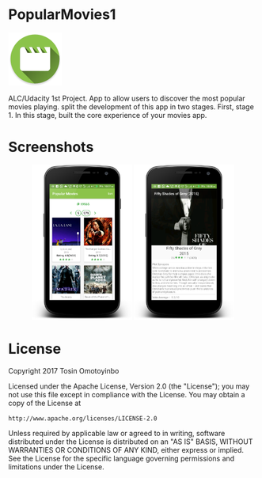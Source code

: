 # PopularMovies1 
[![Popular Movies](https://github.com/twisstosin/PopularMovies1/blob/master/app/src/main/res/mipmap-hdpi/ic_launcher.png)](https://github.com/twisstosin/PopularMovies1)

ALC/Udacity 1st Project.
App to allow users to discover the most popular movies playing. split the development of this app in two stages. First, stage 1. In this stage, built the core experience of your movies app.

# Screenshots
<div align="center" markdown="1">

<img src="https://github.com/twisstosin/PopularMovies1/blob/master/screenshots/screenshot_one.png" width="40%"/>
<img src="https://github.com/twisstosin/PopularMovies1/blob/master/screenshots/screenshot_two.png" width="40%"/>
</div>

# License

Copyright 2017 Tosin Omotoyinbo

Licensed under the Apache License, Version 2.0 (the "License");
you may not use this file except in compliance with the License.
You may obtain a copy of the License at

    http://www.apache.org/licenses/LICENSE-2.0

Unless required by applicable law or agreed to in writing, software
distributed under the License is distributed on an "AS IS" BASIS,
WITHOUT WARRANTIES OR CONDITIONS OF ANY KIND, either express or implied.
See the License for the specific language governing permissions and
limitations under the License.